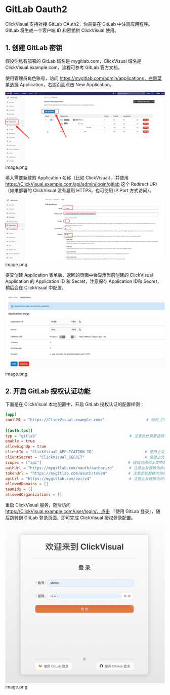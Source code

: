 # GitLab Oauth2

ClickVisual 支持对接 GitLab OAuth2，你需要在 GitLab 中注册应用程序。 GitLab 将生成一个客户端 ID 和密钥供 ClickVisual 使用。

## 1. 创建 GitLab 密钥
假设你私有部署的 GitLab 域名是 mygitlab.com，ClickVisual 域名是 ClickVisual.example.com，流程可参考 GitLab 官方文档。



使用管理员角色账号，访问 https://mygitlab.com/admin/applications，左侧菜单选择 Application，右边页面点击 New Application。

![img.png](../../images/gitlab-new-application.png)image.png

填入需要新建的 Application 名称（比如 ClickVisual），并使用 https://ClickVisual.example.com/api/admin/login/gitlab 这个 Redirect URI（如果部署的 ClickVisual 没有启用 HTTPS，也可使用 IP:Port 方式访问）。

![img.png](../../images/gitlab-new-application-config.png)image.png

提交创建 Application 表单后，返回的页面中会显示当前创建的 ClickVisual Application 的 Application ID 和 Secret，注意保存 Application ID和 Secret，稍后会在 ClickVisual 中配置。

![img.png](../../images/gitlab-application-secret.png)image.png

## 2. 开启 GitLab 授权认证功能
   下面是在 ClickVisual 本地配置中，开启 GitLab 授权认证的配置样例：
```toml
[app]
rootURL = "https://ClickVisual.example.com/"　　　　　　　　　　　# 你的 ClickVisual 域名

[[auth.tps]]
typ = "gitlab"　　　　　　　　　　　　　　　　　　　　　　　　 # 注意此处需要选择授权类型为 gitlab
enable = true
allowSignUp = true
clientId = "ClickVisual_APPLICATION_ID"　　　　　　　　　　　　　 # 使用上文中获得的 Application ID
clientSecret = "ClickVisual_SECRET"　　　　　　　　　　　　　　　　# 使用上文中获得的 Secret
scopes = ["api"]　　　　　　　　　　　　　　　　　　　　　　　# 授权范围和上文中配置保持一致，填 ["api"] 即可
authUrl = "https://mygitlab.com/oauth/authorize"　　　　# 注意此处替换为你的 GitLab 域名
tokenUrl = "https://mygitlab.com/oauth/token"　　　　　 # 注意此处替换为你的 GitLab 域名
apiUrl = "https://mygitlab.com/api/v4"　　　　　　　　　　# 注意此处替换为你的 GitLab 域名
allowedDomains = []
teamIds = []
allowedOrganizations = []
```

重启 ClickVisual 服务，随后访问 https://ClickVisual.example.com/user/login/，点击 『使用 GitLab 登录』，随后跳转到 GitLab 登录页面，即可完成 ClickVisual 授权登录配置。

![img.png](../../images/login-page.png)image.png